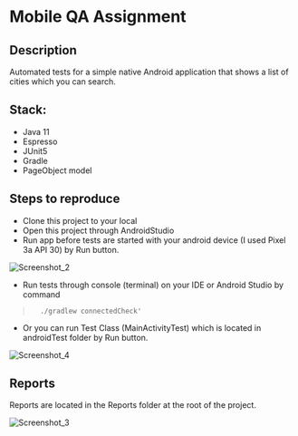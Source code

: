 # Mobile QA Assignment

## Description
Automated tests for a simple native Android application that shows a list of cities which you can search.
## Stack:
- Java 11
- Espresso
- JUnit5
- Gradle
- PageObject model

## Steps to reproduce
- Clone this project to your local
- Open this project through AndroidStudio
- Run app before tests are started with your android device (I used Pixel 3a API 30) by Run button.

![Screenshot_2](https://user-images.githubusercontent.com/83962883/181755502-654bf2ab-02c8-4d2a-a031-be586b768e37.png)

- Run tests through console (terminal) on your IDE or Android Studio by command

> ```   ./gradlew connectedCheck'  ```

- Or you can run Test Class (MainActivityTest) which is located in androidTest folder by Run button.

![Screenshot_4](https://user-images.githubusercontent.com/83962883/183089983-a0ea7b1b-c30c-4093-b1d6-9e447e4dce6e.png)

## Reports
Reports are located in the Reports folder at the root of the project. 

![Screenshot_3](https://user-images.githubusercontent.com/83962883/183088973-286ed73d-1822-4ccf-b814-b93071ae1bc7.png)



